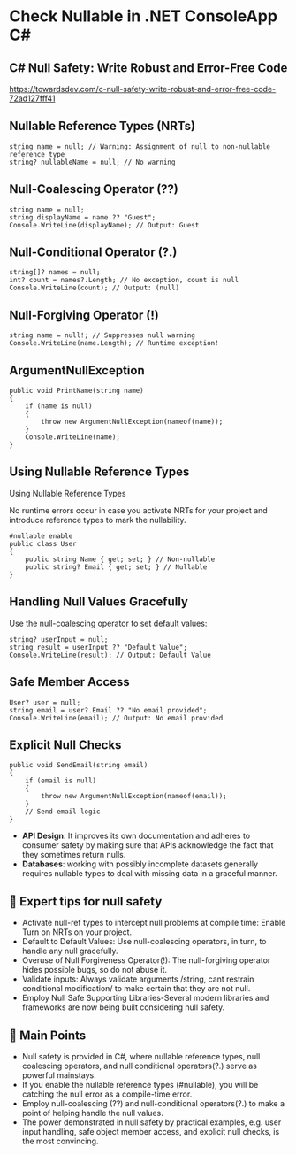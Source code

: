 # Check Nullable in .NET ConsoleApp C#

## C# Null Safety: Write Robust and Error-Free Code
https://towardsdev.com/c-null-safety-write-robust-and-error-free-code-72ad127fff41

## Nullable Reference Types (NRTs)
```
string name = null; // Warning: Assignment of null to non-nullable reference type
string? nullableName = null; // No warning
```

## Null-Coalescing Operator (??)
```
string name = null;
string displayName = name ?? "Guest";
Console.WriteLine(displayName); // Output: Guest
```

## Null-Conditional Operator (?.)
```
string[]? names = null;
int? count = names?.Length; // No exception, count is null
Console.WriteLine(count); // Output: (null)
```

## Null-Forgiving Operator (!)
```
string name = null!; // Suppresses null warning
Console.WriteLine(name.Length); // Runtime exception!
```

## ArgumentNullException
```
public void PrintName(string name)
{
    if (name is null)
    {
        throw new ArgumentNullException(nameof(name));
    }
    Console.WriteLine(name);
}
```

## Using Nullable Reference Types

Using Nullable Reference Types

No runtime errors occur in case you activate NRTs for your project and introduce reference types to mark the nullability.

```
#nullable enable
public class User
{
    public string Name { get; set; } // Non-nullable
    public string? Email { get; set; } // Nullable
}
```

## Handling Null Values Gracefully

Use the null-coalescing operator to set default values:
```
string? userInput = null;
string result = userInput ?? "Default Value";
Console.WriteLine(result); // Output: Default Value
```

## Safe Member Access
```
User? user = null;
string email = user?.Email ?? "No email provided";
Console.WriteLine(email); // Output: No email provided
```

## Explicit Null Checks
```
public void SendEmail(string email)
{
    if (email is null)
    {
        throw new ArgumentNullException(nameof(email));
    }
    // Send email logic
}
```

* **API Design**: It improves its own documentation and adheres to consumer safety by making sure that APIs acknowledge the fact that they sometimes return nulls.
* **Databases**: working with possibly incomplete datasets generally requires nullable types to deal with missing data in a graceful manner.

## 📌 Expert tips for null safety
* Activate null-ref types to intercept null problems at compile time: Enable Turn on NRTs on your project.
* Default to Default Values: Use null-coalescing operators, in turn, to handle any null gracefully.
* Overuse of Null Forgiveness Operator(!): The null-forgiving operator hides possible bugs, so do not abuse it.
* Validate inputs: Always validate arguments /string, cant restrain conditional modification/ to make certain that they are not null.
* Employ Null Safe Supporting Libraries-Several modern libraries and frameworks are now being built considering null safety.

## 🔑 Main Points
* Null safety is provided in C#, where nullable reference types, null coalescing operators, and null conditional operators(?.) serve as powerful mainstays.
* If you enable the nullable reference types (#nullable), you will be catching the null error as a compile-time error.
* Employ null-coalescing (??) and null-conditional operators(?.) to make a point of helping handle the null values.
* The power demonstrated in null safety by practical examples, e.g. user input handling, safe object member access, and explicit null checks, is the most convincing.
